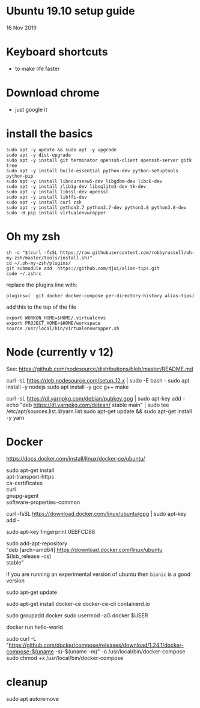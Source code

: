 # Ubuntu 19.10 setup guide
16 Nov 2019

# Keyboard shortcuts
- to make life faster

# Download chrome 
- just google it

# install the basics 
```
sudo apt -y update && sudo apt -y upgrade
sudo apt -y dist-upgrade
sudo apt -y install git terminator openssh-client openssh-server gitk tree
sudo apt -y install build-essential python-dev python-setuptools python-pip
sudo apt -y install libncursesw5-dev libgdbm-dev libc6-dev
sudo apt -y install zlib1g-dev libsqlite3-dev tk-dev
sudo apt -y install libssl-dev openssl
sudo apt -y install libffi-dev
sudo apt -y install curl zsh
sudo apt -y install python3.7 python3.7-dev python3.8 python3.8-dev
sudo -H pip install virtualenvwrapper
```

# Oh my zsh
```
sh -c "$(curl -fsSL https://raw.githubusercontent.com/robbyrussell/oh-my-zsh/master/tools/install.sh)"
cd ~/.oh-my-zsh/plugins/
git submodule add  https://github.com/djui/alias-tips.git
code ~/.zshrc

```

replace the plugins line with:
```
plugins=(  git docker docker-compose per-directory-history alias-tips)
```

add this to the top of the file
```
export WORKON_HOME=$HOME/.virtualenvs
export PROJECT_HOME=$HOME/workspace
source /usr/local/bin/virtualenvwrapper.sh
```

# Node (currently v 12)

See: https://github.com/nodesource/distributions/blob/master/README.md

curl -sL https://deb.nodesource.com/setup_12.x | sudo -E bash -
sudo apt install -y nodejs
sudo apt install -y  gcc g++ make

curl -sL https://dl.yarnpkg.com/debian/pubkey.gpg | sudo apt-key add -
echo "deb https://dl.yarnpkg.com/debian/ stable main" | sudo tee /etc/apt/sources.list.d/yarn.list
sudo apt-get update && sudo apt-get install -y yarn


# Docker
https://docs.docker.com/install/linux/docker-ce/ubuntu/


sudo apt-get install \
    apt-transport-https \
    ca-certificates \
    curl \
    gnupg-agent \
    software-properties-common

curl -fsSL https://download.docker.com/linux/ubuntu/gpg | sudo apt-key add -

sudo apt-key fingerprint 0EBFCD88

sudo add-apt-repository \
   "deb [arch=amd64] https://download.docker.com/linux/ubuntu \
   $(lsb_release -cs) \
   stable"


if you are running an experimental version of ubuntu then `bionic` is a good version


sudo apt-get update

sudo apt-get install docker-ce docker-ce-cli containerd.io

sudo groupadd docker
sudo usermod -aG docker $USER

docker run hello-world

sudo curl -L "https://github.com/docker/compose/releases/download/1.24.1/docker-compose-$(uname -s)-$(uname -m)" -o /usr/local/bin/docker-compose
sudo chmod +x /usr/local/bin/docker-compose



# cleanup
sudo apt autoremove